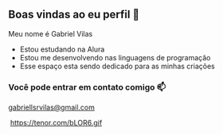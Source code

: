 ## Boas vindas ao eu perfil 👋

Meu nome é Gabriel Vilas  

- Estou estudando na Alura
- Estou me desenvolvendo nas linguagens de programação
- Esse espaço esta sendo dedicado para as minhas criações

### Você pode entrar em contato comigo 📫
gabriellsrvilas@gmail.com

![]()
https://tenor.com/bLOR6.gif
